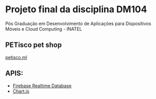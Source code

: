 # Projeto final da disciplina DM104
Pós Graduação em Desenvolvimento de Aplicações para Dispositivos Móveis e Cloud Computing - INATEL

## PETisco pet shop
[petisco.ml](petisco.ml)

## APIS:
- [Firebase Realtime Database](https://firebase.google.com/docs/database/?hl=pt-br)
- [Chart.js](http://www.chartjs.org/)

